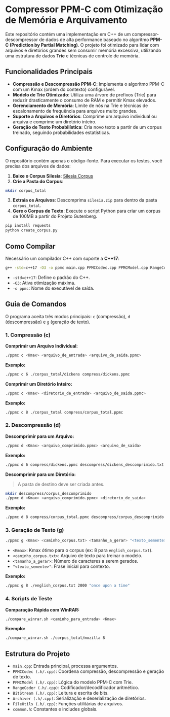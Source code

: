 # Compressor PPM-C com Otimização de Memória e Arquivamento

Este repositório contém uma implementação em C++ de um compressor-descompressor de dados de alta performance baseado no algoritmo **PPM-C (Prediction by Partial Matching)**. O projeto foi otimizado para lidar com arquivos e diretórios grandes sem consumir memória excessiva, utilizando uma estrutura de dados **Trie** e técnicas de controle de memória.

## Funcionalidades Principais

* **Compressão e Descompressão PPM-C**: Implementa o algoritmo PPM-C com um Kmax (ordem do contexto) configurável.
* **Modelo de Trie Otimizado**: Utiliza uma árvore de prefixos (Trie) para reduzir drasticamente o consumo de RAM e permitir Kmax elevados.
* **Gerenciamento de Memória**: Limite de nós na Trie e técnicas de escalonamento de frequência para arquivos muito grandes.
* **Suporte a Arquivos e Diretórios**: Comprime um arquivo individual ou arquiva e comprime um diretório inteiro.
* **Geração de Texto Probabilística**: Cria novo texto a partir de um corpus treinado, seguindo probabilidades estatísticas.

## Configuração do Ambiente

O repositório contém apenas o código-fonte. Para executar os testes, você precisa dos arquivos de dados:

1. **Baixe o Corpus Silesia**: [Silesia Corpus](http://sun.aei.polsl.pl/~sdeor/index.php?page=silesia)
2. **Crie a Pasta do Corpus**:

```bash
mkdir corpus_total
```

3. **Extraia os Arquivos**: Descomprima `silesia.zip` para dentro da pasta `corpus_total`.
4. **Gere o Corpus de Texto**: Execute o script Python para criar um corpus de 100MB a partir do Projeto Gutenberg.

```bash
pip install requests
python create_corpus.py
```

## Como Compilar

Necessário um compilador C++ com suporte a **C++17**:

```bash
g++ -std=c++17 -O3 -o ppmc main.cpp PPMCCodec.cpp PPMCModel.cpp RangeCoder.cpp BitStream.cpp Archiver.cpp FileUtils.cpp
```

* `-std=c++17`: Define o padrão do C++.
* `-O3`: Ativa otimização máxima.
* `-o ppmc`: Nome do executável de saída.

## Guia de Comandos

O programa aceita três modos principais: `c` (compressão), `d` (descompressão) e `g` (geração de texto).

### 1. Compressão (c)

**Comprimir um Arquivo Individual:**

```bash
./ppmc c <Kmax> <arquivo_de_entrada> <arquivo_de_saida.ppmc>
```

**Exemplo:**

```bash
./ppmc c 6 ./corpus_total/dickens compress/dickens.ppmc
```

**Comprimir um Diretório Inteiro:**

```bash
./ppmc c <Kmax> <diretorio_de_entrada> <arquivo_de_saida.ppmc>
```

**Exemplo:**

```bash
./ppmc c 8 ./corpus_total compress/corpus_total.ppmc
```

### 2. Descompressão (d)

**Descomprimir para um Arquivo:**

```bash
./ppmc d <Kmax> <arquivo_comprimido.ppmc> <arquivo_de_saida>
```

**Exemplo:**

```bash
./ppmc d 6 compress/dickens.ppmc descompress/dickens_descomprimido.txt
```

**Descomprimir para um Diretório:**

> A pasta de destino deve ser criada antes.

```bash
mkdir descompress/corpus_descomprimido
./ppmc d <Kmax> <arquivo_comprimido.ppmc> <diretorio_de_saida>
```

**Exemplo:**

```bash
./ppmc d 8 compress/corpus_total.ppmc descompress/corpus_descomprimido
```

### 3. Geração de Texto (g)

```bash
./ppmc g <Kmax> <caminho_corpus.txt> <tamanho_a_gerar> "<texto_semente>"
```

* `<Kmax>`: Kmax ótimo para o corpus (ex: 8 para `english_corpus.txt`).
* `<caminho_corpus.txt>`: Arquivo de texto para treinar o modelo.
* `<tamanho_a_gerar>`: Número de caracteres a serem gerados.
* `"<texto_semente>"`: Frase inicial para contexto.

**Exemplo:**

```bash
./ppmc g 8 ./english_corpus.txt 2000 "once upon a time"
```

### 4. Scripts de Teste

**Comparação Rápida com WinRAR:**

```bash
./compare_winrar.sh <caminho_para_entrada> <Kmax>
```

**Exemplo:**

```bash
./compare_winrar.sh ./corpus_total/mozilla 8
```

## Estrutura do Projeto

* `main.cpp`: Entrada principal, processa argumentos.
* `PPMCCodec (.h/.cpp)`: Coordena compressão, descompressão e geração de texto.
* `PPMCModel (.h/.cpp)`: Lógica do modelo PPM-C com Trie.
* `RangeCoder (.h/.cpp)`: Codificador/decodificador aritmético.
* `BitStream (.h/.cpp)`: Leitura e escrita de bits.
* `Archiver (.h/.cpp)`: Serialização e deserialização de diretórios.
* `FileUtils (.h/.cpp)`: Funções utilitárias de arquivos.
* `common.h`: Constantes e includes globais.
